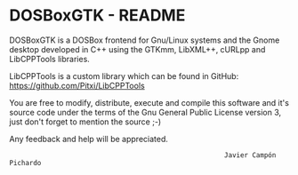 DOSBoxGTK - README
==================

DOSBoxGTK is a DOSBox frontend for Gnu/Linux systems and the Gnome desktop
developed in C++ using the GTKmm, LibXML++, cURLpp and LibCPPTools libraries.

LibCPPTools is a custom library which can be found in GitHub:
https://github.com/Pitxi/LibCPPTools

You are free to modify, distribute, execute and compile this software and it's
source code under the terms of the Gnu General Public License version 3, just
don't forget to mention the source ;-)

Any feedback and help will be appreciated.

                                                          Javier Campón Pichardo
